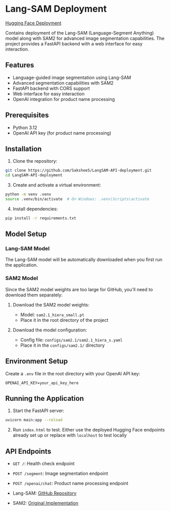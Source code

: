 # Lang-SAM Deployment

[Hugging Face Deployment](https://huggingface.co/spaces/sakshee05/langSAM)

Contains deployment of the Lang-SAM (Language-Segment Anything) model along with SAM2 for advanced image segmentation capabilities. The project provides a FastAPI backend with a web interface for easy interaction.

## Features

- Language-guided image segmentation using Lang-SAM
- Advanced segmentation capabilities with SAM2
- FastAPI backend with CORS support
- Web interface for easy interaction
- OpenAI integration for product name processing

## Prerequisites

- Python 3.12
- OpenAI API key (for product name processing)

## Installation

1. Clone the repository:
```bash
git clone https://github.com/Sakshee5/LangSAM-API-deployment.git
cd LangSAM-API-deployment
```

3. Create and activate a virtual environment:
```bash
python -m venv .venv
source .venv/bin/activate  # On Windows: .venv\Scripts\activate
```

4. Install dependencies:
```bash
pip install -r requirements.txt
```

## Model Setup

### Lang-SAM Model
The Lang-SAM model will be automatically downloaded when you first run the application.

### SAM2 Model
Since the SAM2 model weights are too large for GitHub, you'll need to download them separately:

1. Download the SAM2 model weights:
   - Model: `sam2.1_hiera_small.pt`
   - Place it in the root directory of the project

2. Download the model configuration:
   - Config file: `configs/sam2.1/sam2.1_hiera_s.yaml`
   - Place it in the `configs/sam2.1/` directory

## Environment Setup

Create a `.env` file in the root directory with your OpenAI API key:
```
OPENAI_API_KEY=your_api_key_here
```

## Running the Application

1. Start the FastAPI server:
```bash
uvicorn main:app --reload
```

2. Run `index.html` to test. Either use the deployed Hugging Face endpoints already set up or replace with `localhost` to test locally

## API Endpoints

- `GET /`: Health check endpoint
- `POST /segment`: Image segmentation endpoint
- `POST /openai/chat`: Product name processing endpoint


- Lang-SAM: [GitHub Repository](https://github.com/luca-medeiros/lang-segment-anything)
- SAM2: [Original Implementation](https://github.com/facebookresearch/segment-anything)
